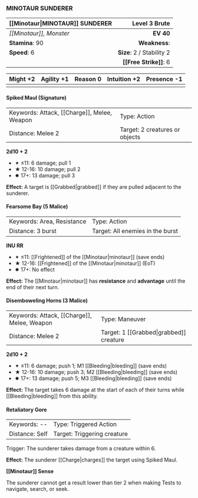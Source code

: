 ### MINOTAUR SUNDERER

| [[Minotaur\|MINOTAUR]] SUNDERER |         **Level 3 Brute** |
| :------------------------------ | ------------------------: |
| *[[Minotaur]], Monster*         |                 **EV 40** |
| **Stamina**: 90                 |             **Weakness**: |
| **Speed**: 6                    | **Size**: 2 / Stability 2 |
|                                 |    **[[Free Strike]]**: 6 |

| **Might** +2 | **Agility** +1 | **Reason** 0 | **Intuition** +2 | **Presence** -1 |
| ------------ | -------------- | ------------ | ---------------- | --------------- |
|              |                |              |                  |                 |

#### Spiked Maul (Signature)

|                                             |                                |
| :------------------------------------------ | :----------------------------- |
| Keywords: Attack, [[Charge]], Melee, Weapon | Type: Action                   |
| Distance: Melee 2                           | Target: 2 creatures or objects |

**2d10 + 2**

- ✦ ≤11: 6 damage; pull 1
- ★ 12-16: 10 damage; pull 2
- ✸ 17+: 13 damage; pull 3

**Effect:** A target is [[Grabbed|grabbed]] if they are pulled adjacent to the sunderer.

#### Fearsome Bay (5 Malice)

|                            |                                  |
| :------------------------- | :------------------------------- |
| Keywords: Area, Resistance | Type: Action                     |
| Distance: 3 burst          | Target: All enemies in the burst |

**INU RR**

- ✦ ≤11: [[Frightened]] of the [[Minotaur|minotaur]] (save ends)
- ★ 12-16: [[Frightened]] of the [[Minotaur|minotaur]] (EoT)
- ✸ 17+: No effect

**Effect:** The [[Minotaur|minotaur]] has **resistance** and **advantage** until the end of their next turn.

#### Disemboweling Horns (3 Malice)

|                                             |                                         |
| :------------------------------------------ | :-------------------------------------- |
| Keywords: Attack, [[Charge]], Melee, Weapon | Type: Maneuver                          |
| Distance: Melee 2                           | Target: 1 [[Grabbed\|grabbed]] creature |

**2d10 + 2**

- ✦ ≤11: 6 damage; push 1; M1 [[Bleeding|bleeding]] (save ends)
- ★ 12-16: 10 damage; push 3; M2 [[Bleeding|bleeding]] (save ends)
- ✸ 17+: 13 damage; push 5; M3 [[Bleeding|bleeding]] (save ends)

**Effect:** The target takes 6 damage at the start of each of their turns while [[Bleeding|bleeding]] from this ability.

#### Retaliatory Gore

|                |                             |
| :------------- | :-------------------------- |
| Keywords: --   | Type: Triggered Action      |
| Distance: Self | Target: Triggering creature |

Trigger: The sunderer takes damage from a creature within 6.

**Effect:** The sunderer [[Charge|charges]] the target using Spiked Maul.

**[[Minotaur]] Sense**

The sunderer cannot get a result lower than tier 2 when making Tests to navigate, search, or seek.

